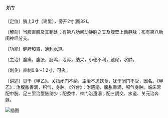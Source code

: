 ##### 关门

〔定位〕脐上3寸（建里），旁开2寸(图32)。

〔解剖〕当腹直肌及其鞘处；有第八肋间动静脉之支及腹壁上动静脉；布有第八肋间神经分支。

〔功能〕健脾和胃，通利水道。

〔主治〕腹痛，腹胀，肠鸣，泄泻，纳呆，小便不利，遗尿，水肿。

〔刺灸〕直刺0.8〜1.2寸，可灸。

〔讲述〕见于《甲乙》。关指闭门不纳，主治不思饮食，犹于闭门不受，因名。《甲乙》：治腹胀善满，积气，身肿。《外台》：治遗溺，腹胀善满，积气身肿。临床常配中脘、足三里治腹胀纳少；配委中、神门治遗溺；配三阴交、水道、关元治奔豚。

![插图](./img/图32.jpg)
